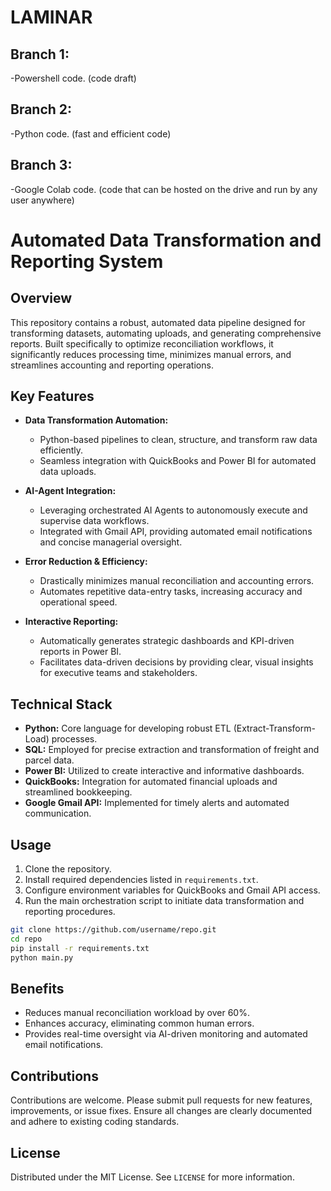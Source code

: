 # LAMINAR

## Branch 1: 
  -Powershell code. (code draft)

 ## Branch 2:
  -Python code. (fast and efficient code) 

 ## Branch 3:
  -Google Colab code. (code that can be hosted on the drive and run by any user anywhere) 
  # Automated Data Transformation and Reporting System



## Overview

This repository contains a robust, automated data pipeline designed for transforming datasets, automating uploads, and generating comprehensive reports. Built specifically to optimize reconciliation workflows, it significantly reduces processing time, minimizes manual errors, and streamlines accounting and reporting operations.

## Key Features

- **Data Transformation Automation:**
  - Python-based pipelines to clean, structure, and transform raw data efficiently.
  - Seamless integration with QuickBooks and Power BI for automated data uploads.

- **AI-Agent Integration:**
  - Leveraging orchestrated AI Agents to autonomously execute and supervise data workflows.
  - Integrated with Gmail API, providing automated email notifications and concise managerial oversight.

- **Error Reduction & Efficiency:**
  - Drastically minimizes manual reconciliation and accounting errors.
  - Automates repetitive data-entry tasks, increasing accuracy and operational speed.

- **Interactive Reporting:**
  - Automatically generates strategic dashboards and KPI-driven reports in Power BI.
  - Facilitates data-driven decisions by providing clear, visual insights for executive teams and stakeholders.

## Technical Stack

- **Python:** Core language for developing robust ETL (Extract-Transform-Load) processes.
- **SQL:** Employed for precise extraction and transformation of freight and parcel data.
- **Power BI:** Utilized to create interactive and informative dashboards.
- **QuickBooks:** Integration for automated financial uploads and streamlined bookkeeping.
- **Google Gmail API:** Implemented for timely alerts and automated communication.

## Usage

1. Clone the repository.
2. Install required dependencies listed in `requirements.txt`.
3. Configure environment variables for QuickBooks and Gmail API access.
4. Run the main orchestration script to initiate data transformation and reporting procedures.

```bash
git clone https://github.com/username/repo.git
cd repo
pip install -r requirements.txt
python main.py
```

## Benefits

- Reduces manual reconciliation workload by over 60%.
- Enhances accuracy, eliminating common human errors.
- Provides real-time oversight via AI-driven monitoring and automated email notifications.

## Contributions

Contributions are welcome. Please submit pull requests for new features, improvements, or issue fixes. Ensure all changes are clearly documented and adhere to existing coding standards.

## License

Distributed under the MIT License. See `LICENSE` for more information.

